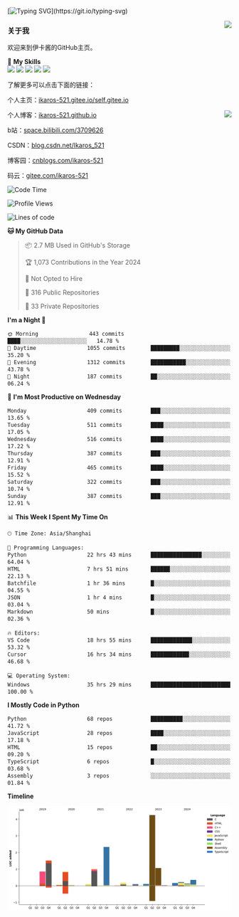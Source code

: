 [![Typing SVG](https://readme-typing-svg.herokuapp.com?size=25&duration=3000&color=8C43EA&vCenter=true&width=200&height=40&lines=Hi+Welcome+%F0%9F%91%8B%F0%9F%8F%BB;I'm+Love丶伊卡洛斯~~)](https://git.io/typing-svg)

<a href="#">
  <img align="right" src="https://github-readme-stats.vercel.app/api?username=Ikaros-521&count_private=true&show_icons=true&bg_color=15,f2f7fd,E0EAFC" />
</a>

### 关于我

欢迎来到伊卡酱的GitHub主页。

🌟 **My Skills**  
![](https://img.shields.io/badge/-C-A8B9CC?style=flat-square&logo=C&logoColor=fff)
![](https://img.shields.io/badge/-Python-3776AB?style=flat-square&logo=Python&logoColor=fff)
![](https://img.shields.io/badge/-JavaScript-F7DF1E?style=flat-square&logo=JavaScript&logoColor=fff)
![](https://img.shields.io/badge/-C++-00599C?style=flat-square&logo=Cpp&logoColor=fff)
![](https://img.shields.io/badge/-Linux-000000?style=flat-square&logo=Linux&logoColor=fff)

了解更多可以点击下面的链接：  

个人主页：[ikaros-521.gitee.io/self.gitee.io](https://ikaros-521.gitee.io/self.gitee.io/)  

<img align='right' src="https://github.com/Ikaros-521/Ikaros-521/assets/40910637/3a5e50bc-91dc-4aa5-b7a0-8b27ad1c2b33" height="330">

个人博客：[ikaros-521.github.io](https://ikaros-521.github.io/)  

b站：[space.bilibili.com/3709626](https://space.bilibili.com/3709626)  

CSDN：[blog.csdn.net/Ikaros_521](https://blog.csdn.net/Ikaros_521)  

博客园：[cnblogs.com/ikaros-521](https://www.cnblogs.com/ikaros-521)  

码云：[gitee.com/ikaros-521](https://gitee.com/ikaros-521)  


<!--START_SECTION:waka-->
![Code Time](http://img.shields.io/badge/Code%20Time-2%2C028%20hrs%203%20mins-blue)

![Profile Views](http://img.shields.io/badge/Profile%20Views-3-blue)

![Lines of code](https://img.shields.io/badge/From%20Hello%20World%20I%27ve%20Written-13.3%20million%20lines%20of%20code-blue)

**🐱 My GitHub Data** 

> 📦 2.7 MB Used in GitHub's Storage 
 > 
> 🏆 1,073 Contributions in the Year 2024
 > 
> 🚫 Not Opted to Hire
 > 
> 📜 316 Public Repositories 
 > 
> 🔑 33 Private Repositories 
 > 
**I'm a Night 🦉** 

```text
🌞 Morning                443 commits         ████░░░░░░░░░░░░░░░░░░░░░   14.78 % 
🌆 Daytime                1055 commits        █████████░░░░░░░░░░░░░░░░   35.20 % 
🌃 Evening                1312 commits        ███████████░░░░░░░░░░░░░░   43.78 % 
🌙 Night                  187 commits         ██░░░░░░░░░░░░░░░░░░░░░░░   06.24 % 
```
📅 **I'm Most Productive on Wednesday** 

```text
Monday                   409 commits         ███░░░░░░░░░░░░░░░░░░░░░░   13.65 % 
Tuesday                  511 commits         ████░░░░░░░░░░░░░░░░░░░░░   17.05 % 
Wednesday                516 commits         ████░░░░░░░░░░░░░░░░░░░░░   17.22 % 
Thursday                 387 commits         ███░░░░░░░░░░░░░░░░░░░░░░   12.91 % 
Friday                   465 commits         ████░░░░░░░░░░░░░░░░░░░░░   15.52 % 
Saturday                 322 commits         ███░░░░░░░░░░░░░░░░░░░░░░   10.74 % 
Sunday                   387 commits         ███░░░░░░░░░░░░░░░░░░░░░░   12.91 % 
```


📊 **This Week I Spent My Time On** 

```text
🕑︎ Time Zone: Asia/Shanghai

💬 Programming Languages: 
Python                   22 hrs 43 mins      ████████████████░░░░░░░░░   64.04 % 
HTML                     7 hrs 51 mins       ██████░░░░░░░░░░░░░░░░░░░   22.13 % 
Batchfile                1 hr 36 mins        █░░░░░░░░░░░░░░░░░░░░░░░░   04.55 % 
JSON                     1 hr 4 mins         █░░░░░░░░░░░░░░░░░░░░░░░░   03.04 % 
Markdown                 50 mins             █░░░░░░░░░░░░░░░░░░░░░░░░   02.36 % 

🔥 Editors: 
VS Code                  18 hrs 55 mins      █████████████░░░░░░░░░░░░   53.32 % 
Cursor                   16 hrs 34 mins      ████████████░░░░░░░░░░░░░   46.68 % 

💻 Operating System: 
Windows                  35 hrs 29 mins      █████████████████████████   100.00 % 
```

**I Mostly Code in Python** 

```text
Python                   68 repos            ██████████░░░░░░░░░░░░░░░   41.72 % 
JavaScript               28 repos            ████░░░░░░░░░░░░░░░░░░░░░   17.18 % 
HTML                     15 repos            ██░░░░░░░░░░░░░░░░░░░░░░░   09.20 % 
TypeScript               6 repos             █░░░░░░░░░░░░░░░░░░░░░░░░   03.68 % 
Assembly                 3 repos             ░░░░░░░░░░░░░░░░░░░░░░░░░   01.84 % 
```



**Timeline**

![Lines of Code chart](https://raw.githubusercontent.com/Ikaros-521/Ikaros-521/main/assets/bar_graph.png)


<!--END_SECTION:waka-->


<!--
**Ikaros-521/Ikaros-521** is a ✨ _special_ ✨ repository because its `README.md` (this file) appears on your GitHub profile.

Here are some ideas to get you started:

- 🔭 I’m currently working on ...
- 🌱 I’m currently learning ...
- 👯 I’m looking to collaborate on ...
- 🤔 I’m looking for help with ...
- 💬 Ask me about ...
- 📫 How to reach me: ...
- 😄 Pronouns: ...
- ⚡ Fun fact: ...
-->
